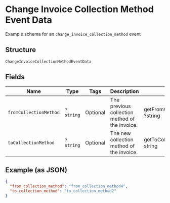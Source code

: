 
# Change Invoice Collection Method Event Data

Example schema for an `change_invoice_collection_method` event

## Structure

`ChangeInvoiceCollectionMethodEventData`

## Fields

| Name | Type | Tags | Description | Getter | Setter |
|  --- | --- | --- | --- | --- | --- |
| `fromCollectionMethod` | `?string` | Optional | The previous collection method of the invoice. | getFromCollectionMethod(): ?string | setFromCollectionMethod(?string fromCollectionMethod): void |
| `toCollectionMethod` | `?string` | Optional | The new collection method of the invoice. | getToCollectionMethod(): ?string | setToCollectionMethod(?string toCollectionMethod): void |

## Example (as JSON)

```json
{
  "from_collection_method": "from_collection_method4",
  "to_collection_method": "to_collection_method2"
}
```


